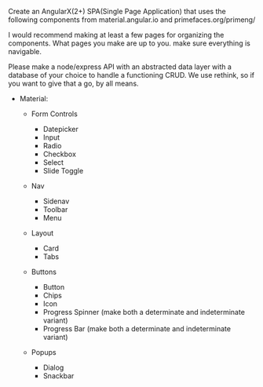 Create an AngularX(2+) SPA(Single Page Application) that uses the following components from material.angular.io and primefaces.org/primeng/

I would recommend making at least a few pages for organizing the components. What pages you make are up to you. make sure everything is navigable.

Please make a node/express API with an abstracted data layer with a database of your choice to handle a functioning CRUD. We use rethink, so if you want to give that a go, by all means.

* Material:
  * Form Controls
    * Datepicker
    * Input
    * Radio
    * Checkbox
    * Select
    * Slide Toggle

  * Nav
    * Sidenav
    * Toolbar
    * Menu

  * Layout
    * Card
    * Tabs

  * Buttons
    * Button
    * Chips
    * Icon
    * Progress Spinner (make both a determinate and indeterminate variant)
    * Progress Bar (make both a determinate and indeterminate variant)

  * Popups
    * Dialog
    * Snackbar